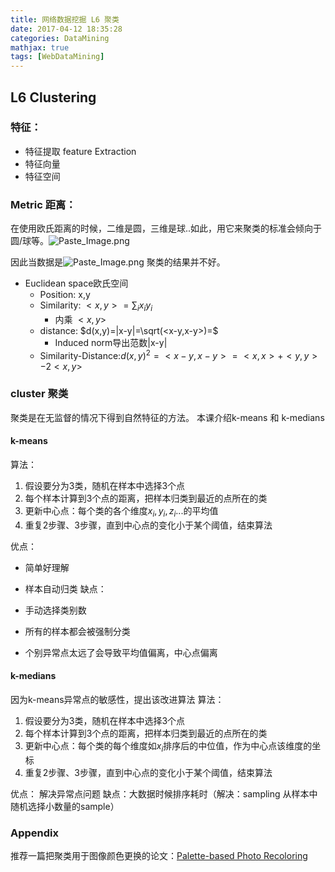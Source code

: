```yaml
---
title: 网络数据挖掘 L6 聚类
date: 2017-04-12 18:35:28
categories: DataMining
mathjax: true
tags: [WebDataMining]
---
```

<!--more-->
## L6 Clustering
### 特征：

* 特征提取 feature Extraction
* 特征向量
* 特征空间

### Metric 距离：
在使用欧氏距离的时候，二维是圆，三维是球..如此，用它来聚类的标准会倾向于圆/球等。![Paste_Image.png](http://upload-images.jianshu.io/upload_images/2812342-ea14a70c98ef8d4b.png?imageMogr2/auto-orient/strip%7CimageView2/2/w/1240)

因此当数据是![Paste_Image.png](http://upload-images.jianshu.io/upload_images/2812342-9e8e9290d84699ce.png?imageMogr2/auto-orient/strip%7CimageView2/2/w/1240)
聚类的结果并不好。

* Euclidean space欧氏空间
    * Position: x,y
    * Similarity: $<x,y>=\sum_ix_iy_i$
        * 内乘 $<x,y>$
    * distance: $d(x,y)=|x-y|=\sqrt(<x-y,x-y>)=$ 
        * Induced norm导出范数|x-y|
    * Similarity-Distance:$d(x,y)^2=<x-y,x-y>=<x,x>+<y,y>-2<x,y>$
### cluster 聚类
聚类是在无监督的情况下得到自然特征的方法。
本课介绍k-means 和 k-medians

#### k-means
算法：

1. 假设要分为3类，随机在样本中选择3个点
2. 每个样本计算到3个点的距离，把样本归类到最近的点所在的类
3. 更新中心点：每个类的各个维度$x_i,y_i,z_i...$的平均值
4. 重复2步骤、3步骤，直到中心点的变化小于某个阈值，结束算法

优点：

* 简单好理解
* 样本自动归类
缺点：

* 手动选择类别数
* 所有的样本都会被强制分类
* 个别异常点太远了会导致平均值偏离，中心点偏离
#### k-medians
因为k-means异常点的敏感性，提出该改进算法
算法：
1. 假设要分为3类，随机在样本中选择3个点
2. 每个样本计算到3个点的距离，把样本归类到最近的点所在的类
3. 更新中心点：每个类的每个维度如$x_i$排序后的中位值，作为中心点该维度的坐标
4. 重复2步骤、3步骤，直到中心点的变化小于某个阈值，结束算法

优点： 解决异常点问题
缺点：大数据时候排序耗时（解决：sampling 从样本中随机选择小数量的sample）

### Appendix
推荐一篇把聚类用于图像颜色更换的论文：[Palette-based Photo Recoloring](http://gfx.cs.princeton.edu/pubs/Chang_2015_PPR/index.php)
